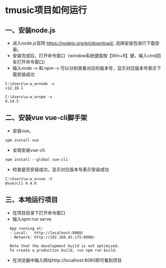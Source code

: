 # tmusic项目如何运行

## 一、安装node.js
- 进入node.js官网 https://nodejs.org/en/download/, 选择安装包进行下载安装。
- 安装完成后，打开命令窗口（window系统键盘按【Win+R】键，输入cmd回车打开命令窗口）
- 输入node -v 和 npm -v 可以分别查看对应的版本号，显示对应版本号表示下载安装成功
```
C:\Users\w-w_w>node -v
v12.18.1

C:\Users\w-w_w>npm -v
6.14.5

```

## 二、安装vue vue-cli脚手架
- 安装vue。
```
npm install vue
```
- 全局安装vue-cli:
```
npm install --global vue-cli
```
- 检查是否安装成功，显示对应版本号表示安装成功
```
C:\Users\w-w_w>vue -V
@vue/cli 4.4.6
```

## 三、本地运行项目
- 在项目目录下打开命令窗口
- 输入npm run serve
```
  App running at:
  - Local:   http://localhost:8080/
  - Network: http://192.168.43.175:8080/

  Note that the development build is not optimized.
  To create a production build, run npm run build.
```
- 在浏览器中输入网址http://localhost:8080即可看到项目
